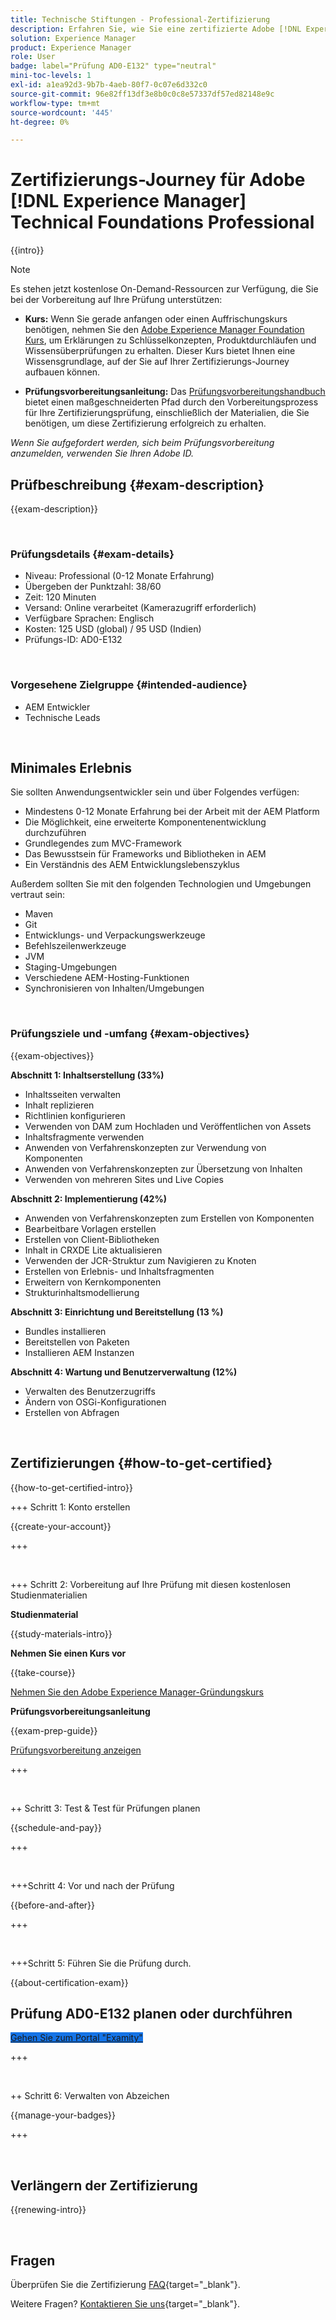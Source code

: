 ```yaml
---
title: Technische Stiftungen - Professional-Zertifizierung
description: Erfahren Sie, wie Sie eine zertifizierte Adobe [!DNL Experience Manager] Professional werden.
solution: Experience Manager
product: Experience Manager
role: User
badge: label="Prüfung AD0-E132" type="neutral"
mini-toc-levels: 1
exl-id: a1ea92d3-9b7b-4aeb-80f7-0c07e6d332c0
source-git-commit: 96e82ff13df3e8b0c0c8e57337df57ed82148e9c
workflow-type: tm+mt
source-wordcount: '445'
ht-degree: 0%

---
```


# Zertifizierungs-Journey für Adobe [!DNL Experience Manager] Technical Foundations Professional

{{intro}}

>[!NOTE]
>
>Es stehen jetzt kostenlose On-Demand-Ressourcen zur Verfügung, die Sie bei der Vorbereitung auf Ihre Prüfung unterstützen:
>
>* **Kurs:** Wenn Sie gerade anfangen oder einen Auffrischungskurs benötigen, nehmen Sie den [Adobe Experience Manager Foundation Kurs](https://app.rockinfo.com/courses/240), um Erklärungen zu Schlüsselkonzepten, Produktdurchläufen und Wissensüberprüfungen zu erhalten. Dieser Kurs bietet Ihnen eine Wissensgrundlage, auf der Sie auf Ihrer Zertifizierungs-Journey aufbauen können.
>
>* **Prüfungsvorbereitungsanleitung:** Das [Prüfungsvorbereitungshandbuch](https://app.rockinfo.com/courses/124) bietet einen maßgeschneiderten Pfad durch den Vorbereitungsprozess für Ihre Zertifizierungsprüfung, einschließlich der Materialien, die Sie benötigen, um diese Zertifizierung erfolgreich zu erhalten.
>
>_Wenn Sie aufgefordert werden, sich beim Prüfungsvorbereitung anzumelden, verwenden Sie Ihren Adobe ID._

## Prüfbeschreibung {#exam-description}

{{exam-description}}

<br>

### Prüfungsdetails {#exam-details}

* Niveau: Professional (0-12 Monate Erfahrung)
* Übergeben der Punktzahl: 38/60
* Zeit: 120 Minuten
* Versand: Online verarbeitet (Kamerazugriff erforderlich)
* Verfügbare Sprachen: Englisch
* Kosten: 125 USD (global) / 95 USD (Indien)
* Prüfungs-ID: AD0-E132

<br>

### Vorgesehene Zielgruppe {#intended-audience}

* AEM Entwickler
* Technische Leads

<br>

## Minimales Erlebnis

Sie sollten Anwendungsentwickler sein und über Folgendes verfügen:

* Mindestens 0-12 Monate Erfahrung bei der Arbeit mit der AEM Platform
* Die Möglichkeit, eine erweiterte Komponentenentwicklung durchzuführen
* Grundlegendes zum MVC-Framework
* Das Bewusstsein für Frameworks und Bibliotheken in AEM
* Ein Verständnis des AEM Entwicklungslebenszyklus

Außerdem sollten Sie mit den folgenden Technologien und Umgebungen vertraut sein:

* Maven
* Git
* Entwicklungs- und Verpackungswerkzeuge
* Befehlszeilenwerkzeuge
* JVM
* Staging-Umgebungen
* Verschiedene AEM-Hosting-Funktionen
* Synchronisieren von Inhalten/Umgebungen

<br>

### Prüfungsziele und -umfang {#exam-objectives}

{{exam-objectives}}

**Abschnitt 1: Inhaltserstellung (33%)**

* Inhaltsseiten verwalten
* Inhalt replizieren
* Richtlinien konfigurieren
* Verwenden von DAM zum Hochladen und Veröffentlichen von Assets
* Inhaltsfragmente verwenden
* Anwenden von Verfahrenskonzepten zur Verwendung von Komponenten
* Anwenden von Verfahrenskonzepten zur Übersetzung von Inhalten
* Verwenden von mehreren Sites und Live Copies

**Abschnitt 2: Implementierung (42%)**

* Anwenden von Verfahrenskonzepten zum Erstellen von Komponenten
* Bearbeitbare Vorlagen erstellen
* Erstellen von Client-Bibliotheken
* Inhalt in CRXDE Lite aktualisieren
* Verwenden der JCR-Struktur zum Navigieren zu Knoten
* Erstellen von Erlebnis- und Inhaltsfragmenten
* Erweitern von Kernkomponenten
* Strukturinhaltsmodellierung

**Abschnitt 3: Einrichtung und Bereitstellung (13 %)**

* Bundles installieren
* Bereitstellen von Paketen
* Installieren AEM Instanzen

**Abschnitt 4: Wartung und Benutzerverwaltung (12%)**

* Verwalten des Benutzerzugriffs
* Ändern von OSGi-Konfigurationen
* Erstellen von Abfragen

<br>

## Zertifizierungen {#how-to-get-certified}

{{how-to-get-certified-intro}}

+++ Schritt 1: Konto erstellen

{{create-your-account}}

+++

<br>

+++ Schritt 2: Vorbereitung auf Ihre Prüfung mit diesen kostenlosen Studienmaterialien

**Studienmaterial**

{{study-materials-intro}}

**Nehmen Sie einen Kurs vor**

{{take-course}}

[Nehmen Sie den Adobe Experience Manager-Gründungskurs](https://app.rockinfo.com/courses/240)

**Prüfungsvorbereitungsanleitung**

{{exam-prep-guide}}

[Prüfungsvorbereitung anzeigen](https://app.rockinfo.com/courses/124)


+++

<br>

++ Schritt 3: Test &amp; Test für Prüfungen planen

{{schedule-and-pay}}

+++

<br>

+++Schritt 4: Vor und nach der Prüfung

{{before-and-after}}

+++

<br>

+++Schritt 5: Führen Sie die Prüfung durch.

{{about-certification-exam}}

## Prüfung AD0-E132 planen oder durchführen

<a href="https://www.certmetrics.com/adobe/candidate/examity_sso.aspx?eid=AD0-E132" target="_blank" class="spectrum-Button spectrum-Button--fill spectrum-Button--accent spectrum-Button--sizeM is-margin-bottom-big-big at-element-click-tracking" style="background-color:#1473E6">

<span class="spectrum-Button-label has-no-wrap">
   Gehen Sie zum Portal "Examity"
</span>
</a>

+++

<br>

++ Schritt 6: Verwalten von Abzeichen

{{manage-your-badges}}

+++

<br>

## Verlängern der Zertifizierung

{{renewing-intro}}

<br>

## Fragen

Überprüfen Sie die Zertifizierung [FAQ](https://experienceleague.adobe.com/docs/certification/certification/faq.html){target="_blank"}.

Weitere Fragen? [Kontaktieren Sie uns](mailto:certif@adobe.com){target="_blank"}.


